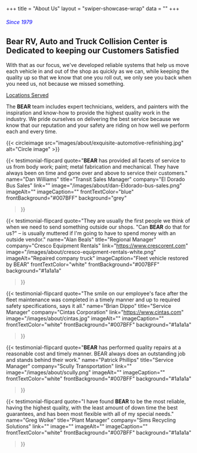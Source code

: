+++
title = "About Us"
layout = "swiper-showcase-wrap"
data = ""
+++

<!-- /Users/2021sam/apps/BEAR/hugo/05_05_wp_conv/bear/content/about-us/index.md -->

###### <span style="color: blue;">Since 1979</span>

## Bear RV, Auto and Truck Collision Center is Dedicated to keeping our Customers Satisfied

With that as our focus, we've developed reliable systems that help us move
each vehicle in and out of the shop as quickly as we can, while keeping the
quality up so that we know that one you roll out, we only see you back when
you need us, not because we missed something.

[Locations Served](/locations-served/)

  
The **BEAR** team includes expert technicians, welders, and painters with the
inspiration and know-how to provide the highest quality work in the industry.
We pride ourselves on delivering the best service because we know that our
reputation and your safety are riding on how well we perform each and every
time.

{{< circleimage src="images/about/exquisite-automotive-refinishing.jpg" alt="Circle image" >}}

{{< testimonial-flipcard
  quote="**BEAR** has provided all facets of service to us from body work; paint; metal fabrication and mechanical. They have always been on time and gone over and above to service their customers."
  name="Dan Williams"
  title="Transit Sales Manager"
  company="El Dorado Bus Sales"
  link=""
  image="/images/about/dan-Eldorado-bus-sales.png"
  imageAlt=""
  imageCaption=""
  frontTextColor="blue"
  frontBackground="#007BFF"
  background="grey"
>}}

{{< testimonial-flipcard
  quote="They are usually the first people we think of when we need to send something outside our shops. &quot;Can **BEAR** do that for us?&quot; – is usually muttered if I'm going to have to spend money with an outside vendor."
  name="Alan Beals"
  title="Regional Manager"
  company="Cresco Equipment Rentals"
  link="https://www.crescorent.com"
  image="/images/about/cresco-equipment-rentals-white.png"
  imageAlt="Repaired company truck"
  imageCaption="Fleet vehicle restored by BEAR"
  frontTextColor="white"
  frontBackground="#007BFF"
  background="#1a1a1a"
>}}

{{< testimonial-flipcard
  quote="The smile on our employee's face after the fleet maintenance was completed in a timely manner and up to required safety specifications, says it all."
  name="Brian Dippo"
  title="Service Manager"
  company="Cintas Corporation"
  link="https://www.cintas.com"
  image="/images/about/cintas.jpg"
  imageAlt=""
  imageCaption=""
  frontTextColor="white"
  frontBackground="#007BFF"
  background="#1a1a1a"
>}}

{{< testimonial-flipcard
  quote="**BEAR** has performed quality repairs at a reasonable cost and timely manner. BEAR always does an outstanding job and stands behind their work."
  name="Patrick Phillips"
  title="Service Manager"
  company="Scully Transportation"
  link=""
  image="/images/about/scully.png"
  imageAlt=""
  imageCaption=""
  frontTextColor="white"
  frontBackground="#007BFF"
  background="#1a1a1a"
>}}

{{< testimonial-flipcard
  quote="I have found **BEAR** to be the most reliable, having the highest quality, with the least amount of down time the best guarantees, and has been most flexible with all of my special needs."
  name="Greg Wolke"
  title="Plant Manager"
  company="Sims Recycling Solutions"
  link=""
  image=""
  imageAlt=""
  imageCaption=""
  frontTextColor="white"
  frontBackground="#007BFF"
  background="#1a1a1a"
>}}
